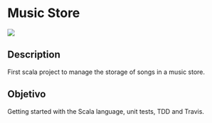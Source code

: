 # Music Store

![](https://travis-ci.com/pepitoenpeligro/MusicStore.svg?branch=master)

## Description
First scala project to manage the storage of songs in a music store.

## Objetivo
Getting started with the Scala language, unit tests, TDD and Travis.